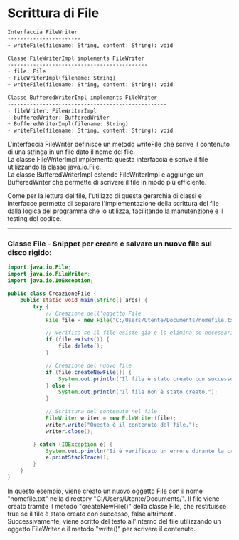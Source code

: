 # Scrittura di File

```md
Interfaccia FileWriter
-----------------------
+ writeFile(filename: String, content: String): void

Classe FileWriterImpl implements FileWriter
--------------------------------------------
- file: File
+ FileWriterImpl(filename: String)
+ writeFile(filename: String, content: String): void

Classe BufferedWriterImpl implements FileWriter
--------------------------------------------------
- fileWriter: FileWriterImpl
- bufferedWriter: BufferedWriter
+ BufferedWriterImpl(filename: String)
+ writeFile(filename: String, content: String): void
```

L'interfaccia FileWriter definisce un metodo writeFile che scrive il contenuto di una stringa in un file dato il nome del file.  
La classe FileWriterImpl implementa questa interfaccia e scrive il file utilizzando la classe java.io.File.  
La classe BufferedWriterImpl estende FileWriterImpl e aggiunge un BufferedWriter che permette di scrivere il file in modo più efficiente.

Come per la lettura del file, l'utilizzo di questa gerarchia di classi e interfacce permette di separare l'implementazione della scrittura del file dalla logica del programma che lo utilizza, facilitando la manutenzione e il testing del codice.

---

### Classe File - Snippet per creare e salvare un nuovo file sul disco rigido:

```java
import java.io.File;
import java.io.FileWriter;
import java.io.IOException;

public class CreazioneFile {
    public static void main(String[] args) {
        try {
            // Creazione dell'oggetto File
            File file = new File("C:/Users/Utente/Documents/nomefile.txt");

            // Verifica se il file esiste già e lo elimina se necessario
            if (file.exists()) {
                file.delete();
            }

            // Creazione del nuovo file
            if (file.createNewFile()) {
                System.out.println("Il file è stato creato con successo.");
            } else {
                System.out.println("Il file non è stato creato.");
            }

            // Scrittura del contenuto nel file
            FileWriter writer = new FileWriter(file);
            writer.write("Questo è il contenuto del file.");
            writer.close();

        } catch (IOException e) {
            System.out.println("Si è verificato un errore durante la creazione del file.");
            e.printStackTrace();
        }
    }
}
```
In questo esempio, viene creato un nuovo oggetto File con il nome "nomefile.txt" nella directory "C:/Users/Utente/Documents/". Il file viene creato tramite il metodo "createNewFile()" della classe File, che restituisce true se il file è stato creato con successo, false altrimenti. Successivamente, viene scritto del testo all'interno del file utilizzando un oggetto FileWriter e il metodo "write()" per scrivere il contenuto.

